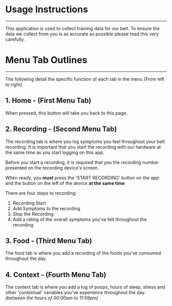 # Usage Instructions
_____
This application is used to collect training data for our belt. To ensure the data we collect from you is as accurate as possible please read this very carefully.

# Menu Tab Outlines
____
The following detail the specific function of each tab in the menu (From left to right).

## 1. Home - (First Menu Tab)
When pressed, this button will take you back to this page.

## 2. Recording - (Second Menu Tab)
The recording tab is where you log symptoms you feel throughout your belt recording. It is important that you start the recording with our hardware at the same time as you start logging on this app.

Before you start a recording, it is required that you the recording number presented on the recording device's screen. 

When ready, you **must** press the 'START RECORDING' button _on the app_ and the button on the left of the _device_ **at the same time**

There are four steps to recording:

1. Recording Start
1. Add Symptoms to the recording
1. Stop the Recording
1. Add a rating of the overall symptoms you've felt throughout the recording

## 3. Food - (Third Menu Tab)
The food tab is where you add a recording of the foods you've consumed throughout the day.

## 4. Context - (Fourth Menu Tab)
The context tab is where you add a log of poops, hours of sleep, stress and other 'contextual' variables you've experience throughout the day. *(between the hours of 00:00am to 11:59pm)*